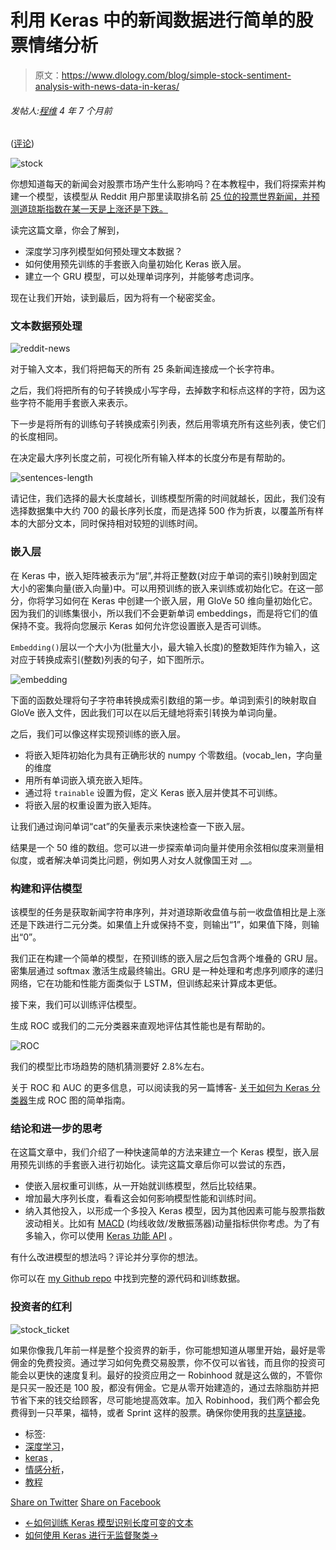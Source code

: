 # 利用 Keras 中的新闻数据进行简单的股票情绪分析

> 原文：<https://www.dlology.com/blog/simple-stock-sentiment-analysis-with-news-data-in-keras/>

###### 发帖人:[程维](/blog/author/Chengwei/) 4 年 7 个月前

([评论](/blog/simple-stock-sentiment-analysis-with-news-data-in-keras/#disqus_thread))

![stock](img/dbe392f46119d2edb966a79abba4486a.png)

你想知道每天的新闻会对股票市场产生什么影响吗？在本教程中，我们将探索并构建一个模型，该模型从 Reddit 用户那里读取排名前 [25 位的投票世界新闻，并预测道琼斯指数在某一天是上涨还是下跌。](https://www.reddit.com/r/worldnews/?hl=)

读完这篇文章，你会了解到，

*   深度学习序列模型如何预处理文本数据？
*   如何使用预先训练的手套嵌入向量初始化 Keras 嵌入层。
*   建立一个 GRU 模型，可以处理单词序列，并能够考虑词序。

现在让我们开始，读到最后，因为将有一个秘密奖金。

### 文本数据预处理

![reddit-news](img/e1fc019802c790869f6b8cb4b1eae08e.png)

对于输入文本，我们将把每天的所有 25 条新闻连接成一个长字符串。

之后，我们将把所有的句子转换成小写字母，去掉数字和标点这样的字符，因为这些字符不能用手套嵌入来表示。

下一步是将所有的训练句子转换成索引列表，然后用零填充所有这些列表，使它们的长度相同。

在决定最大序列长度之前，可视化所有输入样本的长度分布是有帮助的。

![sentences-length](img/e77098ff792b1828f86a0610a045c948.png)

请记住，我们选择的最大长度越长，训练模型所需的时间就越长，因此，我们没有选择数据集中大约 700 的最长序列长度，而是选择 500 作为折衷，以覆盖所有样本的大部分文本，同时保持相对较短的训练时间。

### 嵌入层

在 Keras 中，嵌入矩阵被表示为“层”,并将正整数(对应于单词的索引)映射到固定大小的密集向量(嵌入向量)中。可以用预训练的嵌入来训练或初始化它。在这一部分，你将学习如何在 Keras 中创建一个嵌入层，用 GloVe 50 维向量初始化它。因为我们的训练集很小，所以我们不会更新单词 embeddings，而是将它们的值保持不变。我将向您展示 Keras 如何允许您设置嵌入是否可训练。

<g class="gr_ gr_99 gr-alert gr_gramm gr_inline_cards gr_run_anim Style multiReplace" id="99" data-gr-id="99">`Embedding()`<g class="gr_ gr_99 gr-alert gr_gramm gr_inline_cards gr_disable_anim_appear Style multiReplace" id="99" data-gr-id="99">层</g>以一个大小为(批量大小，最大输入长度)的整数矩阵作为输入，这对应于转换成索引(整数)列表的句子，如下图所示。</g>

![embedding](img/b5fd98097257210b42538966d742ea74.png)

下面的函数处理将句子字符串转换成索引数组的第一步。单词到索引的映射取自 GloVe 嵌入文件，因此我们可以在以后无缝地将索引转换为单词向量。

之后，我们可以像这样实现预训练的嵌入层。

*   将嵌入矩阵初始化为具有正确形状的 numpy 个零数组。(vocab_len，<g class="gr_ gr_98 gr-alert gr_gramm gr_inline_cards gr_run_anim Grammar only-ins doubleReplace replaceWithoutSep" id="98" data-gr-id="98">字向量的维度</g>
*   用所有单词嵌入填充嵌入矩阵。
*   通过将 `trainable` <g class="gr_ gr_95 gr-alert gr_gramm gr_inline_cards gr_disable_anim_appear Style multiReplace" id="95" data-gr-id="95">设置为</g>假，定义 Keras 嵌入层并使其不可训练。
*   将嵌入层的权重设置为嵌入矩阵。

让我们通过询问单词“cat”的矢量表示来快速检查一下嵌入层。

结果是一个 50 维的数组。您可以进一步探索单词向量并使用余弦相似度来测量相似度，或者解决单词类比问题，例如男人对女人就像国王对 __。

### 构建和评估模型

该模型的任务是获取新闻字符串序列，并对道琼斯收盘值与前一收盘值相比是上涨还是下跌进行二元分类。如果值上升或保持不变，则输出“1”，如果值下降，则输出“0”。

我们正在构建一个简单的模型，在预训练的嵌入层之后包含两个堆叠的 GRU 层。密集层通过 softmax 激活生成最终输出。GRU 是一种处理和考虑序列顺序的递归网络，它在功能和性能方面类似于 LSTM，但训练起来计算成本更低。

接下来，我们可以训练评估模型。

生成 ROC 或我们的二元分类器来直观地评估其性能也是有帮助的。

![ROC](img/eaffca5b0358ddd5ab6ba7a2ff852955.png)

我们的模型比市场趋势的随机猜测要好 2.8%左右。

关于 ROC 和 AUC 的更多信息，可以阅读我的另一篇博客- [<g class="gr_ gr_93 gr-alert gr_gramm gr_inline_cards gr_run_anim Grammar only-ins doubleReplace replaceWithoutSep" id="93" data-gr-id="93">关于如何为 Keras 分类器</g>](https://www.dlology.com/blog/simple-guide-on-how-to-generate-roc-plot-for-keras-classifier/)生成 ROC 图的简单指南。

### 结论和进一步的思考

在这篇文章中，我们介绍了一种快速简单的方法来建立一个 Keras 模型，嵌入层用预先训练的手套嵌入进行初始化。读完这篇文章后你可以尝试的东西，

*   使嵌入层权重可训练，从一开始就训练模型，然后比较结果。
*   增加最大序列长度，看看这会如何影响模型性能和训练时间。
*   纳入其他投入，以形成一个多投入 Keras 模型，因为其他因素可能与股票指数波动相关。比如有 [MACD](https://www.investopedia.com/terms/m/macd.asp) (均线收敛/发散振荡器)动量指标供你考虑。为了有多输入，你可以使用 [Keras 功能 API](https://keras.io/getting-started/functional-api-guide/) 。

有什么改进模型的想法吗？评论并分享你的想法。

你可以在 [my Github repo](https://github.com/Tony607/SentimentStock) 中找到完整的源代码和训练数据。

### 投资者的红利

![stock_ticket](img/07cb70fb9de65cfaa4d124120e732567.png)

如果你像我几年前一样是整个投资界的新手，你可能想知道从哪里开始，最好是零佣金的免费投资。通过学习如何免费交易股票，你不仅可以省钱，而且你的投资可能会以更快的速度复利。最好的投资应用之一 Robinhood 就是这么做的，不管你是只买一股还是 100 股，都没有佣金。它是从零开始建造的，通过去除脂肪并把节省下来的钱交给顾客，尽可能地提高效率。加入 Robinhood，我们两个都会免费得到一只苹果，福特，或者 Sprint 这样的股票。确保你使用我的[共享链接](https://share.robinhood.com/chengwz1)。

*   标签:
*   [深度学习](/blog/tag/deep-learning/)，
*   [keras](/blog/tag/keras/) ,
*   [情感分析](/blog/tag/sentiment-analysis/)，
*   [教程](/blog/tag/tutorial/)

[Share on Twitter](https://twitter.com/intent/tweet?url=https%3A//www.dlology.com/blog/simple-stock-sentiment-analysis-with-news-data-in-keras/&text=Simple%20Stock%20Sentiment%20Analysis%20with%20news%20data%20in%20Keras) [Share on Facebook](https://www.facebook.com/sharer/sharer.php?u=https://www.dlology.com/blog/simple-stock-sentiment-analysis-with-news-data-in-keras/)

*   [←如何训练 Keras 模型识别长度可变的文本](/blog/how-to-train-a-keras-model-to-recognize-variable-length-text/)
*   [如何使用 Keras 进行无监督聚类→](/blog/how-to-do-unsupervised-clustering-with-keras/)